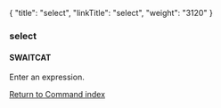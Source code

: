 {
    "title": "select",
    "linkTitle": "select",
    "weight": "3120"
}<span id="select"></span>

### <span class="mc-variable System.Title variable">select</span>

#### SWAITCAT

Enter an expression.

[Return to Command index](../../)
